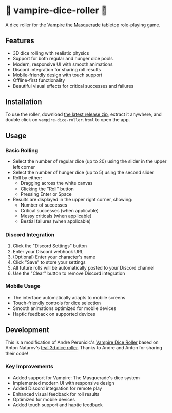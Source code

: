 # :vampire: vampire-dice-roller :vampire:

A dice roller for the [Vampire the Masquerade](https://www.modiphius.net/collections/vampire-the-masquerade) tabletop role-playing game.

## Features

- 3D dice rolling with realistic physics
- Support for both regular and hunger dice pools
- Modern, responsive UI with smooth animations
- Discord integration for sharing roll results
- Mobile-friendly design with touch support
- Offline-first functionality
- Beautiful visual effects for critical successes and failures

## Installation

To use the roller, download [the latest release zip](https://github.com/prncc/vampire-dice-roller/archive/v1.0.zip), extract it anywhere, and double click on `vampire-dice-roller.html` to open the app.

## Usage

### Basic Rolling
- Select the number of regular dice (up to 20) using the slider in the upper left corner
- Select the number of hunger dice (up to 5) using the second slider
- Roll by either:
  - Dragging across the white canvas
  - Clicking the "Roll" button
  - Pressing Enter or Space
- Results are displayed in the upper right corner, showing:
  - Number of successes
  - Critical successes (when applicable)
  - Messy criticals (when applicable)
  - Bestial failures (when applicable)

### Discord Integration
1. Click the "Discord Settings" button
2. Enter your Discord webhook URL
3. (Optional) Enter your character's name
4. Click "Save" to store your settings
5. All future rolls will be automatically posted to your Discord channel
6. Use the "Clear" button to remove Discord integration

### Mobile Usage
- The interface automatically adapts to mobile screens
- Touch-friendly controls for dice selection
- Smooth animations optimized for mobile devices
- Haptic feedback on supported devices

## Development

This is a modification of Andre Perunicic's [Vampire Dice Roller](https://github.com/prncc/vampire-dice-roller) based on Anton Natarov's [teal 3d dice roller](http://a.teall.info/dice/).
Thanks to Andre and Anton for sharing their code!

### Key Improvements
- Added support for Vampire: The Masquerade's dice system
- Implemented modern UI with responsive design
- Added Discord integration for remote play
- Enhanced visual feedback for roll results
- Optimized for mobile devices
- Added touch support and haptic feedback
